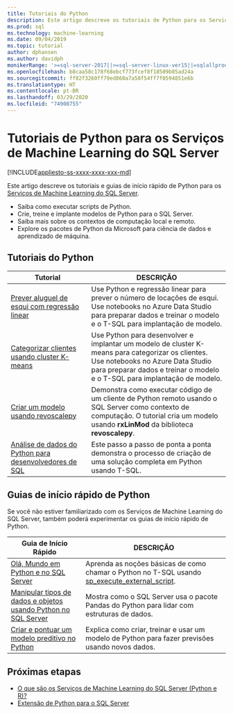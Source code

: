 ```yaml
---
title: Tutoriais do Python
description: Este artigo descreve os tutoriais de Python para os Serviços de Machine Learning do SQL Server. Saiba como executar scripts e criar modelos de machine learning no SQL Server.
ms.prod: sql
ms.technology: machine-learning
ms.date: 09/04/2019
ms.topic: tutorial
author: dphansen
ms.author: davidph
monikerRange: '>=sql-server-2017||>=sql-server-linux-ver15||=sqlallproducts-allversions'
ms.openlocfilehash: b8caa58c178f68ebcf773fcef8f18509b85ad24a
ms.sourcegitcommit: ff82f3260ff79ed860a7a58f54ff7f0594851e6b
ms.translationtype: HT
ms.contentlocale: pt-BR
ms.lasthandoff: 03/29/2020
ms.locfileid: "74908755"
---
```

# <a name="python-tutorials-for-sql-server-machine-learning-services"></a>Tutoriais de Python para os Serviços de Machine Learning do SQL Server
[!INCLUDE[appliesto-ss-xxxx-xxxx-xxx-md](../../includes/appliesto-ss-xxxx-xxxx-xxx-md.md)]

Este artigo descreve os tutoriais e guias de início rápido de Python para os [Serviços de Machine Learning do SQL Server](../install/sql-machine-learning-services-windows-install.md).

+ Saiba como executar scripts de Python.
+ Crie, treine e implante modelos de Python para o SQL Server.
+ Saiba mais sobre os contextos de computação local e remoto.
+ Explore os pacotes de Python da Microsoft para ciência de dados e aprendizado de máquina.

<a name="bkmk_pythontutorials"></a>

## <a name="python-tutorials"></a>Tutoriais do Python

| Tutorial | DESCRIÇÃO |
|-|-|
| [Prever aluguel de esqui com regressão linear](python-ski-rental-linear-regression.md) | Use Python e regressão linear para prever o número de locações de esqui. Use notebooks no Azure Data Studio para preparar dados e treinar o modelo e o T-SQL para implantação de modelo. |
| [Categorizar clientes usando cluster K-means](python-clustering-model.md) | Use Python para desenvolver e implantar um modelo de cluster K-means para categorizar os clientes. Use notebooks no Azure Data Studio para preparar dados e treinar o modelo e o T-SQL para implantação de modelo. |
| [Criar um modelo usando revoscalepy](use-python-revoscalepy-to-create-model.md) | Demonstra como executar código de um cliente de Python remoto usando o SQL Server como contexto de computação. O tutorial cria um modelo usando **rxLinMod** da biblioteca **revoscalepy**. |
| [Análise de dados do Python para desenvolvedores de SQL](sqldev-in-database-python-for-sql-developers.md) | Este passo a passo de ponta a ponta demonstra o processo de criação de uma solução completa em Python usando T-SQL. |

## <a name="python-quickstarts"></a>Guias de início rápido de Python

Se você não estiver familiarizado com os Serviços de Machine Learning do SQL Server, também poderá experimentar os guias de início rápido de Python.

| Guia de Início Rápido | DESCRIÇÃO |
|-|-|
| [Olá, Mundo em Python e no SQL Server](quickstart-python-create-script.md) | Aprenda as noções básicas de como chamar o Python no T-SQL usando [sp_execute_external_script](../../relational-databases/system-stored-procedures/sp-execute-external-script-transact-sql.md). |
| [Manipular tipos de dados e objetos usando Python no SQL Server](quickstart-python-data-structures.md) | Mostra como o SQL Server usa o pacote Pandas do Python para lidar com estruturas de dados. |
| [Criar e pontuar um modelo preditivo no Python](quickstart-python-train-score-model.md) | Explica como criar, treinar e usar um modelo de Python para fazer previsões usando novos dados. |

## <a name="next-steps"></a>Próximas etapas

+ [O que são os Serviços de Machine Learning do SQL Server (Python e R)?](../what-is-sql-server-machine-learning.md)
+ [Extensão de Python para o SQL Server](../concepts/extension-python.md)
